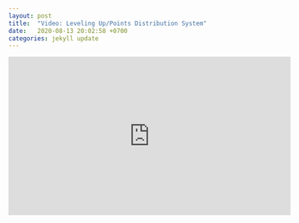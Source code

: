 ```yaml
---
layout: post
title:  "Video: Leveling Up/Points Distribution System"
date:   2020-08-13 20:02:58 +0700
categories: jekyll update
---
```

<iframe width="560" height="315" src="https://www.youtube.com/embed/dc7_gB_GYCc" frameborder="0" allow="accelerometer; autoplay; encrypted-media; gyroscope; picture-in-picture" allowfullscreen></iframe>